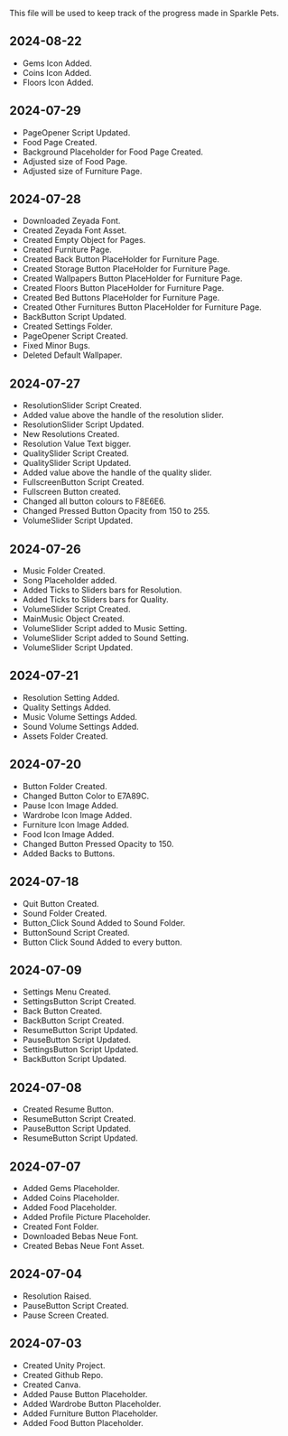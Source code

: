 This file will be used to keep track of the progress made in Sparkle Pets.

## 2024-08-22
* Gems Icon Added.
* Coins Icon Added.
* Floors Icon Added.

## 2024-07-29
* PageOpener Script Updated.
* Food Page Created.
* Background Placeholder for Food Page Created.
* Adjusted size of Food Page.
* Adjusted size of Furniture Page.

## 2024-07-28
* Downloaded Zeyada Font.
* Created Zeyada Font Asset.
* Created Empty Object for Pages.
* Created Furniture Page.
* Created Back Button PlaceHolder for Furniture Page.
* Created Storage Button PlaceHolder for Furniture Page.
* Created Wallpapers Button PlaceHolder for Furniture Page.
* Created Floors Button PlaceHolder for Furniture Page.
* Created Bed Buttons PlaceHolder for Furniture Page.
* Created Other Furnitures Button PlaceHolder for Furniture Page.
* BackButton Script Updated.
* Created Settings Folder.
* PageOpener Script Created.
* Fixed Minor Bugs.
* Deleted Default Wallpaper.

## 2024-07-27
* ResolutionSlider Script Created.
* Added value above the handle of the resolution slider.
* ResolutionSlider Script Updated.
* New Resolutions Created.
* Resolution Value Text bigger.
* QualitySlider Script Created.
* QualitySlider Script Updated.
* Added value above the handle of the quality slider.
* FullscreenButton Script Created.
* Fullscreen Button created.
* Changed all button colours to F8E6E6.
* Changed Pressed Button Opacity from 150 to 255.
* VolumeSlider Script Updated.

## 2024-07-26
* Music Folder Created.
* Song Placeholder added.
* Added Ticks to Sliders bars for Resolution.
* Added Ticks to Sliders bars for Quality.
* VolumeSlider Script Created.
* MainMusic Object Created.
* VolumeSlider Script added to Music Setting.
* VolumeSlider Script added to Sound Setting.
* VolumeSlider Script Updated.

## 2024-07-21
* Resolution Setting Added.
* Quality Settings Added.
* Music Volume Settings Added.
* Sound Volume Settings Added.
* Assets Folder Created.

## 2024-07-20
* Button Folder Created.
* Changed Button Color to E7A89C.
* Pause Icon Image Added.
* Wardrobe Icon Image Added.
* Furniture Icon Image Added.
* Food Icon Image Added.
* Changed Button Pressed Opacity to 150.
* Added Backs to Buttons.

## 2024-07-18
* Quit Button Created.
* Sound Folder Created.
* Button_Click Sound Added to Sound Folder.
* ButtonSound Script Created.
* Button Click Sound Added to every button.

## 2024-07-09
* Settings Menu Created.
* SettingsButton Script Created.
* Back Button Created.
* BackButton Script Created.
* ResumeButton Script Updated.
* PauseButton Script Updated.
* SettingsButton Script Updated.
* BackButton Script Updated.

## 2024-07-08
* Created Resume Button.
* ResumeButton Script Created.
* PauseButton Script Updated.
* ResumeButton Script Updated.

## 2024-07-07
* Added Gems Placeholder.
* Added Coins Placeholder.
* Added Food Placeholder.
* Added Profile Picture Placeholder.
* Created Font Folder.
* Downloaded Bebas Neue Font.
* Created Bebas Neue Font Asset.

## 2024-07-04
* Resolution Raised.
* PauseButton Script Created.
* Pause Screen Created.

## 2024-07-03
* Created Unity Project.
* Created Github Repo.
* Created Canva.
* Added Pause Button Placeholder.
* Added Wardrobe Button Placeholder.
* Added Furniture Button Placeholder.
* Added Food Button Placeholder.
